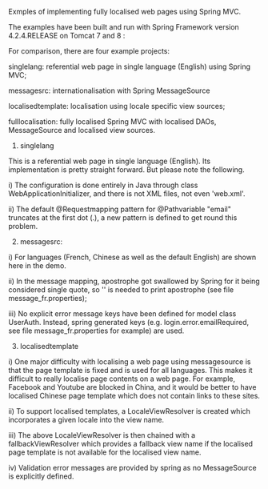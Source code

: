 Exmples of implementing fully localised web pages using Spring MVC.

The examples have been built and run with Spring Framework 
version 4.2.4.RELEASE on Tomcat 7 and 8 :

For comparison, there are four example projects:

singlelang: referential web page in single language (English) using Spring MVC;

messagesrc: internationalisation with Spring MessageSource

localisedtemplate: localisation using locale specific view sources;

fulllocalisation: fully localised Spring MVC with localised DAOs,
    MessageSource and localised view sources.


1) singlelang

This is a referential web page in single language (English). Its implementation
is pretty straight forward. But please note the following.

i)  The configuration is done entirely in Java through class 
    WebApplicationInitializer, and there is not XML files, not even 'web.xml'.

ii) The default @Requestmapping pattern for @Pathvariable "email" 
    truncates at the first dot (.), a new pattern is defined to get round 
    this problem.
    
    
2) messagesrc:

i)   For languages (French, Chinese as well as the default English) are shown
     here in the demo.

ii)  In the message mapping, apostrophe got swallowed by Spring for it being 
     considered single quote, so '' is needed to print apostrophe 
     (see file message_fr.properties);

iii) No explicit error message keys have been defined for model class UserAuth.
     Instead, spring generated keys (e.g. login.error.emailRequired, see file 
     message_fr.properties for example) are used.



3) localisedtemplate

i)   One major difficulty with localising a web page using messagesource is 
     that the page template is fixed and is used for all languages. This 
     makes it difficult to really localise page contents on a web page. 
     For example, Facebook and Youtube are blocked in China, and it would be
     better to have localised Chinese page template which does not contain 
     links to these sites.
     
ii)  To support localised templates, a LocaleViewResolver is created which
     incorporates a given locale into the view name. 
     
iii) The above LocaleViewResolver is then chained with a fallbackViewResolver
     which provides a fallback view name if the localised page template is
     not available for the localised view name.
     
iv)  Validation error messages are provided by spring as no MessageSource is
     explicitly defined.
     
     
   
